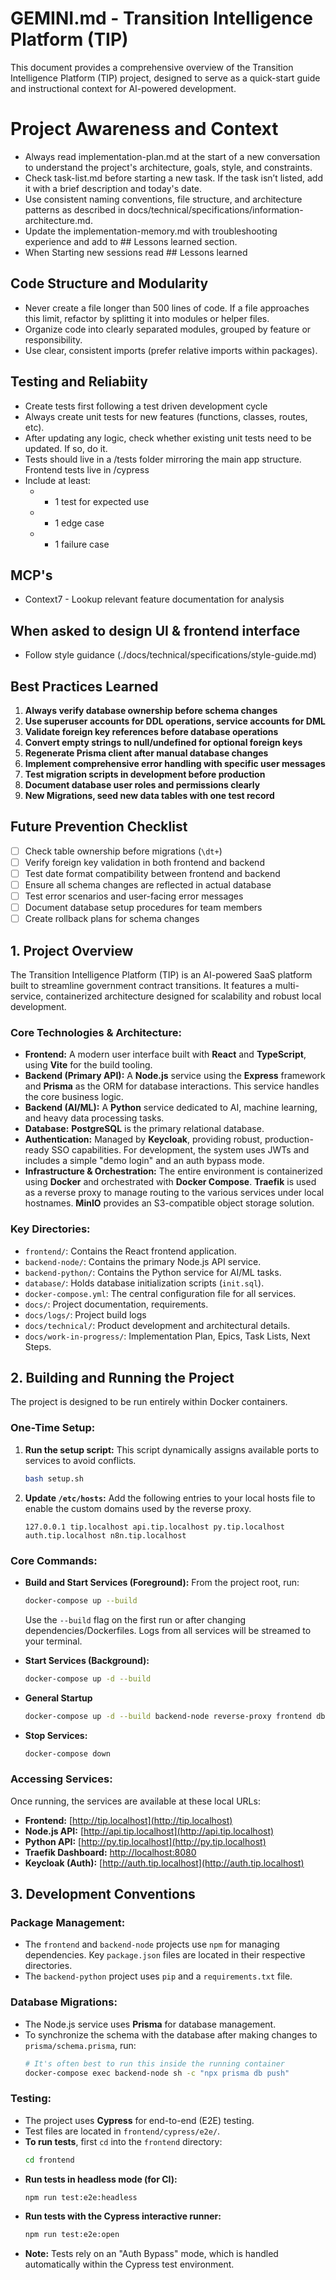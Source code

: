 # GEMINI.md - Transition Intelligence Platform (TIP)

This document provides a comprehensive overview of the Transition Intelligence Platform (TIP) project, designed to serve as a quick-start guide and instructional context for AI-powered development.

# Project Awareness and Context

- Always read implementation-plan.md at the start of a new conversation to understand the project's architecture, goals, style, and constraints.
- Check task-list.md before starting a new task. If the task isn’t listed, add it with a brief description and today's date.
- Use consistent naming conventions, file structure, and architecture patterns as described in docs/technical/specifications/information-architecture.md.
- Update the implementation-memory.md with troubleshooting experience and add to ## Lessons learned section. 
- When Starting new sessions read ## Lessons learned

## Code Structure and Modularity
- Never create a file longer than 500 lines of code. If a file approaches this limit, refactor by splitting it into modules or helper files.
- Organize code into clearly separated modules, grouped by feature or responsibility.
- Use clear, consistent imports (prefer relative imports within packages).

## Testing and Reliabiity
- Create tests first following a test driven development cycle
- Always create unit tests for new features (functions, classes, routes, etc).
- After updating any logic, check whether existing unit tests need to be updated. If so, do it.
- Tests should live in a /tests folder mirroring the main app structure. Frontend tests live in /cypress
- Include at least:
  - - 1 test for expected use
  - - 1 edge case
  - - 1 failure case
  
## MCP's
- Context7 - Lookup relevant feature documentation for analysis


## When asked to design UI & frontend interface
- Follow style guidance (./docs/technical/specifications/style-guide.md)


## Best Practices Learned

1. **Always verify database ownership before schema changes**
2. **Use superuser accounts for DDL operations, service accounts for DML**
3. **Validate foreign key references before database operations**
4. **Convert empty strings to null/undefined for optional foreign keys**
5. **Regenerate Prisma client after manual database changes**
6. **Implement comprehensive error handling with specific user messages**
7. **Test migration scripts in development before production**
8. **Document database user roles and permissions clearly**
9. **New Migrations, seed new data tables with one test record**

## Future Prevention Checklist

- [ ] Check table ownership before migrations (`\dt+`)
- [ ] Verify foreign key validation in both frontend and backend
- [ ] Test date format compatibility between frontend and backend
- [ ] Ensure all schema changes are reflected in actual database
- [ ] Test error scenarios and user-facing error messages
- [ ] Document database setup procedures for team members
- [ ] Create rollback plans for schema changes
## 1. Project Overview

The Transition Intelligence Platform (TIP) is an AI-powered SaaS platform built to streamline government contract transitions. It features a multi-service, containerized architecture designed for scalability and robust local development.

### Core Technologies & Architecture:

*   **Frontend:** A modern user interface built with **React** and **TypeScript**, using **Vite** for the build tooling.
*   **Backend (Primary API):** A **Node.js** service using the **Express** framework and **Prisma** as the ORM for database interactions. This service handles the core business logic.
*   **Backend (AI/ML):** A **Python** service dedicated to AI, machine learning, and heavy data processing tasks.
*   **Database:** **PostgreSQL** is the primary relational database.
*   **Authentication:** Managed by **Keycloak**, providing robust, production-ready SSO capabilities. For development, the system uses JWTs and includes a simple "demo login" and an auth bypass mode.
*   **Infrastructure & Orchestration:** The entire environment is containerized using **Docker** and orchestrated with **Docker Compose**. **Traefik** is used as a reverse proxy to manage routing to the various services under local hostnames. **MinIO** provides an S3-compatible object storage solution.

### Key Directories:

*   `frontend/`: Contains the React frontend application.
*   `backend-node/`: Contains the primary Node.js API service.
*   `backend-python/`: Contains the Python service for AI/ML tasks.
*   `database/`: Holds database initialization scripts (`init.sql`).
*   `docker-compose.yml`: The central configuration file for all services.
*   `docs/`: Project documentation, requirements.
*   `docs/logs/`: Project build logs
*   `docs/technical/`: Product development and architectural details.
*   `docs/work-in-progress/`: Implementation Plan, Epics, Task Lists, Next Steps.

## 2. Building and Running the Project

The project is designed to be run entirely within Docker containers.

### One-Time Setup:

1.  **Run the setup script:** This script dynamically assigns available ports to services to avoid conflicts.
    ```bash
    bash setup.sh
    ```
2.  **Update `/etc/hosts`:** Add the following entries to your local hosts file to enable the custom domains used by the reverse proxy.
    ```text
    127.0.0.1 tip.localhost api.tip.localhost py.tip.localhost auth.tip.localhost n8n.tip.localhost
    ```

### Core Commands:

*   **Build and Start Services (Foreground):**
    From the project root, run:
    ```bash
    docker-compose up --build
    ```
    Use the `--build` flag on the first run or after changing dependencies/Dockerfiles. Logs from all services will be streamed to your terminal.

*   **Start Services (Background):**
    ```bash
    docker-compose up -d --build
    ```
*  **General Startup**
    ```bash
    docker-compose up -d --build backend-node reverse-proxy frontend db
    ```

*   **Stop Services:**
    ```bash
    docker-compose down
    ```

### Accessing Services:

Once running, the services are available at these local URLs:

*   **Frontend:** [http://tip.localhost](http://tip.localhost)
*   **Node.js API:** [http://api.tip.localhost](http://api.tip.localhost)
*   **Python API:** [http://py.tip.localhost](http://py.tip.localhost)
*   **Traefik Dashboard:** [http://localhost:8080](http://localhost:8080)
*   **Keycloak (Auth):** [http://auth.tip.localhost](http://auth.tip.localhost)

## 3. Development Conventions

### Package Management:

*   The `frontend` and `backend-node` projects use `npm` for managing dependencies. Key `package.json` files are located in their respective directories.
*   The `backend-python` project uses `pip` and a `requirements.txt` file.

### Database Migrations:

*   The Node.js service uses **Prisma** for database management.
*   To synchronize the schema with the database after making changes to `prisma/schema.prisma`, run:
    ```bash
    # It's often best to run this inside the running container
    docker-compose exec backend-node sh -c "npx prisma db push"
    ```

### Testing:

*   The project uses **Cypress** for end-to-end (E2E) testing.
*   Test files are located in `frontend/cypress/e2e/`.
*   **To run tests**, first `cd` into the `frontend` directory:
    ```bash
    cd frontend
    ```
*   **Run tests in headless mode (for CI):**
    ```bash
    npm run test:e2e:headless
    ```
*   **Run tests with the Cypress interactive runner:**
    ```bash
    npm run test:e2e:open
    ```
*   **Note:** Tests rely on an "Auth Bypass" mode, which is handled automatically within the Cypress test environment.
